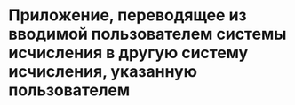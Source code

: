 # Приложение, переводящее из вводимой пользователем системы исчисления в другую систему исчисления, указанную пользователем
